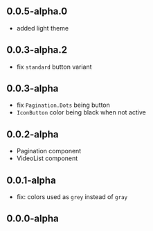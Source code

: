 ## 0.0.5-alpha.0

- added light theme

## 0.0.3-alpha.2

- fix `standard` button variant

## 0.0.3-alpha

- fix `Pagination.Dots` being button
- `IconButton` color being black when not active

## 0.0.2-alpha

- Pagination component
- VideoList component

## 0.0.1-alpha

- fix: colors used as `grey` instead of `gray`

## 0.0.0-alpha
